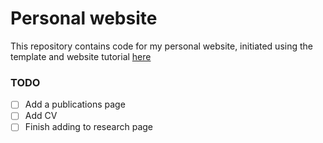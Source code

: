 # Personal website

This repository contains code for my personal website, initiated using the template and website tutorial [here](https://www.marvinschmitt.com/blog/website-tutorial-quarto/%3E)

### TODO

- [ ] Add a publications page
- [ ] Add CV
- [ ] Finish adding to research page